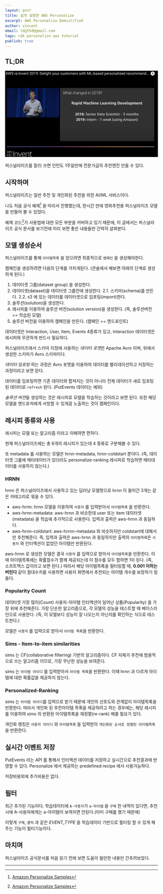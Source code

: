 ```yaml
---
layout: post
title: 쉽게 설명한 AWS Personalize
excerpt: AWS Personalize Demistified
author: vincent
email: ldg55d@gmail.com
tags: cdk personalize aws tutorial
publish: true
---
```


## TL;DR


![](/assets/img/20200620/personalize-intern.png)

퍼스널라이즈를 잘(!) 쓰면 인턴도 1주일만에 전문가급의 추천엔진 만들 수 있다.

## 시작하며

퍼스널라이즈는 일반 추천 및 개인화된 추천을 위한 AI/ML 서비스이다.

나도 처음 공식 예제[^1] 을 따라서 진행했는데, 한시간 만에 영화추천용 퍼스널라이즈 모델을 만들어 볼 수 있었다.

예제 코드[^1]가 사용법에 대한 모든 부분을 커버하고 있기 때문에, 이 글에서는 퍼스널라이즈 공식 문서를 보기전에 미리 보면 좋은 내용들만 간략히 살펴본다.

## 모델 생성순서

퍼스널라이즈를 통해 `아이템목록` 을 얻으려면 최종적으로 `캠페인` 을 생성해야한다.

캠페인을 생성하려면 다음의 단계를 거치게된다. (콘솔에서 해보면 아래의 단계로 생성하게 된다.)

1. 데이터셋 그룹(dataset group) 을 생성한다.
2. 데이터셋(dataset)을 데이터셋 그룹안에 생성한다.
  2.1. 스키마(schema)를 만든다.
  2.2. s3 에 있는 데이터를 데이터셋으로 임포팅(import)한다.
3. 솔루션(solution)을 생성한다.
4. 레시피를 이용하여 솔루션 버전(solution version)을 생성한다. (즉, 솔루션버전 == 학습된 모델)
5. 솔루션 버전을 이용하여 캠페인을 만든다. (캠페인 == 엔드포인트)

데이터셋은 Interaction, User, Item, Events 4종류가 있고, Interaction 데이터셋은 레시피와 무관하게 반드시 필요하다.

퍼스널라이즈에서 스키마 지정에 사용하는 *데이터 포맷*은 Apache Avro 이며, 위에서 생성한 스키마가 Avro 스키마이다. 

*데이터 임포팅* 하는 과정은 Avro 포맷을 이용하여 데이터를 밸리데이션하고 저장하는 과정이라고 보면 된다.

데이터를 임포팅하면 기존 데이터와 합쳐지는 것이 아니라 전체 데이터가 새로 임포팅 된 데이터로 `refresh` 된다. (PutEvents 데이터는 예외)

*솔루션 버전*을 생성하는 것은 레시피로 모델을 학습하는 것이라고 보면 된다. 또한 해당 모델을 엔드유저에게 서빙할 수 있게끔 노출하는 것이 캠페인이다.

## 레시피 종류와 사용

레시피는 모델 또는 알고리즘 이라고 이해하면 편하다.

현재 퍼스널라이즈에는 총 6개의 레시피가 있는데 4 종류로 구분해볼 수 있다.

또 metadata 를 사용하는 모델은 hrnn-metadata, hrnn-coldstart 뿐이다.
(즉, 데이터셋 그룹에 메타데이터가 있더라도 personalize-ranking 레시피로 학습하면 메타데이터를 사용하지 않는다.)

### HRNN

hrnn 은 퍼스널라이즈에서 사용하고 있는 딥러닝 모델명으로 hrnn 이 들어간 3개는 같은 카테고리로 묶을 수 있다.

- aws-hrnn: hrnn 모델을 이용하여 `사용자` 를 입력받아서 `아이템목록` 을 반환한다.
- aws-hrnn-metadata: aws-hrnn 과 비슷한데 user 또는 item 데이터셋(metadata) 을 학습에 추가적으로 사용한다. 입력과 출력은 aws-hrnn 과 동일하다.
- aws-hrnn-coldstart: aws-hrrnn-metadata 와 비슷하지만 coldstart에 대해서만 추천해준다. 즉, 입력과 출력은 aws-hrnn 과 동일하지만 출력의 `아이템목록`은 `사용자` 와 인터액션이 없었던 아이템만 반환된다.

aws-hrnn 로 생성한 모델은 결국 `사용자` 를 입력으로 받아서 `아이템목록`을 반환한다.
이 때 아이템목록에는 확률점수가 함께 제공되는데 이 점수를 모두 합하면 1이 된다. (즉, 소프트맥스 값이라고 보면 된다.) 따라서 해당 아이템목록을 필터링할 때, **0.001 이하는 버린다** 같이 절대수치를 사용하면 사용자 화면에서 추천되는 아이템 개수를 보장하기 힘들다.

### Popularity Count

데이터셋 가장 많이(Count) 사용자-아이템 인터액션이 일어난 상품(Popularity) 을 가장 위에 추천해준다. 가장 단순한 알고리즘으로, 각 모델의 성능을 테스트할 때 베이스라인으로 사용한다. (즉, 이 모델보다 성능이 잘 나오는지 아닌지를 확인하는 식으로 테스트한다.)

모델은 `사용자` 를 입력으로 받아서 `아이템 목록`을 반환한다.

### Sims - Item-to-item similarities 

sims 는 CF(collaborative filtering) 기반의 알고리즘이다. CF 자체가 추천에 범용적으로 쓰는 알고리즘 이므로, 가장 무난한 성능을 보여준다.

sims 는 `아이템 아이디` 를 입력받아서 `아이템 목록`을 반환한다. 이때 hrnn 과 다르게 아이템에 대한 확률값을 제공하지 않는다.

### Personalized-Ranking

sims 는 `아이템 아이디`를 입력으로 받기 때문에 개인의 선호도와 관계없이 아이템목록을 반환한다. 따라서 개인화 된 추천아이템 목록을 제공하려고 하는 경우에는, 해당 레시피를 이용하여 sims 의 반환된 아이템목록을 재정렬(re-rank) 해줄 필요가 있다.

개인화 랭킹은 `사용자 아이디` 와 `아이템목록` 을 입력받아 `개인화된 순서로 정렬된 아이템목록` 을 반환한다.

## 실시간 이벤트 저장

PutEvents 라는 API 를 통해서 인터액션 데이터를 저장하고 실시간으로 추천결과에 반영할 수 있다. Personalize 에서 제공하는 predefined recipe 에서 사용가능하다.

저장비용외에 추가비용은 없다.

## 필터

최근 추가된 기능이다. 학습데이터에 `A-사용자`가 `a-아이템` 을 `구매` 한 내역이 있다면, 추천시에 A-사용자에게는 a-아이템이 보여지면 안된다.(이미 구매를 했기 때문에)

이렇게 `구매`, `클릭` 과 같은 *EVENT_TYPE* 을 학습데이터 기반으로 필터링 할 수 있게 해주는 기능이 필터기능이다.

## 마치며

퍼스널라이즈 공식문서를 처음 읽기 전에 보면 도움이 될만한 내용만 간추려보았다.

----

[^1]: [Amazon Personalize Samples](https://github.com/aws-samples/amazon-personalize-samples)